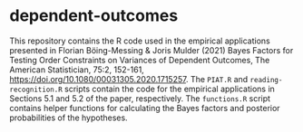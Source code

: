 # dependent-outcomes
This repository contains the R code used in the empirical applications presented in Florian Böing-Messing & Joris Mulder (2021) Bayes Factors for Testing Order Constraints on Variances of Dependent Outcomes, The American Statistician, 75:2, 152-161, https://doi.org/10.1080/00031305.2020.1715257. The `PIAT.R` and `reading-recognition.R` scripts contain the code for the empirical applications in Sections 5.1 and 5.2 of the paper, respectively. The `functions.R` script contains helper functions for calculating the Bayes factors and posterior probabilities of the hypotheses.
